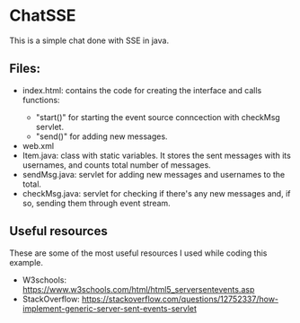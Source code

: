 # ChatSSE
This is a simple chat done with SSE in java.

## Files:
<p>
<ul>
	<li>index.html: contains the code for creating the interface and calls functions:</li>
	<ul>
		<li>"start()" for starting the event source conncection with checkMsg servlet.</li>
		<li>"send()" for adding new messages.</li>
	</ul>
	<li>web.xml</li>
	<li>Item.java: class with static variables. It stores the sent messages with its usernames, and counts total number of messages.</li>
	<li>sendMsg.java: servlet for adding new messages and usernames to the total.</li>
	<li>checkMsg.java: servlet for checking if there's any new messages and, if so, sending them through event stream.</li>
	
</ul>

## Useful resources 
These are some of the most useful resources I used while coding this example.

  - W3schools: https://www.w3schools.com/html/html5_serversentevents.asp
  - StackOverflow: https://stackoverflow.com/questions/12752337/how-implement-generic-server-sent-events-servlet
